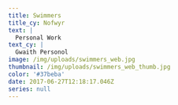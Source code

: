 ```yaml
---
title: Swimmers
title_cy: Nofwyr
text: |
  Personal Work
text_cy: |
  Gwaith Personol
image: /img/uploads/swimmers_web.jpg
thumbnail: /img/uploads/swimmers_web_thumb.jpg
color: '#37beba'
date: 2017-06-27T12:18:17.046Z
series: null
---
```







